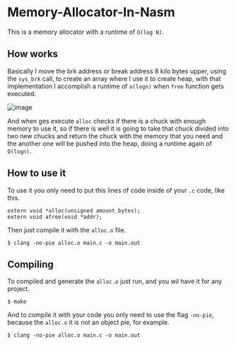 # Memory-Allocator-In-Nasm
This is a memory allocator with a runtime of `O(log N)`.
## How works
Basically I move the brk address or break address 8 kilo bytes upper, using the `sys_brk` call, to create an array where I use it to create heap, with that implementation I accomplish a runtime of `o(logn)` when `free` function gets executed. 

![image](https://user-images.githubusercontent.com/66882463/173128530-09573e90-8fdf-4c30-b51a-b51fa179ea8a.png)

And when ges execute `alloc` checks if there is a chuck with enough memory to use it, so if there is well it is going to take that chuck divided into two new chucks and return the chuck with the memory that you need and the another one will be pushed into the heap, doing a runtime again of `O(logn)`.
## How to use it
To use it you only need to put this lines of code inside of your `.c` code, like this.
```
extern void *alloc(unsigned amount_bytes);
extern void afree(void *addr);
```
Then just compile it with the `alloc.o` file.
```
$ clang -no-pie alloc.o main.c -o main.out
```
## Compiling
To compiled and generate the `alloc.o` just run, and you wil have it for any project.
```
$ make
```
And to compile it with your code you only need to use the flag `-no-pie`, because the `alloc.o` it is not an object pie, for example.
```
$ clang -no-pie alloc.o main.c -o main.out
```
